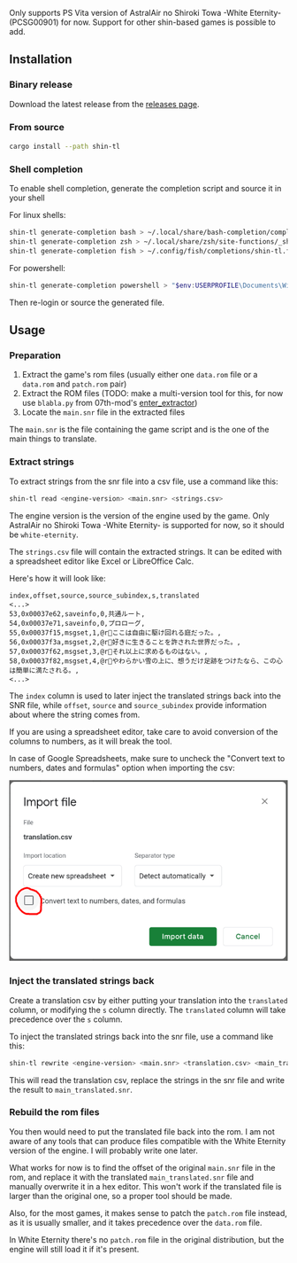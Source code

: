 
Only supports PS Vita version of AstralAir no Shiroki Towa -White Eternity- (PCSG00901) for now. Support for other shin-based games is possible to add.

## Installation

### Binary release

Download the latest release from the [releases page](https://github.com/DCNick3/shin-translation-tools/releases).

### From source

```bash
cargo install --path shin-tl
```

### Shell completion

To enable shell completion, generate the completion script and source it in your shell

For linux shells:

```bash
shin-tl generate-completion bash > ~/.local/share/bash-completion/completions/shin-tl
shin-tl generate-completion zsh > ~/.local/share/zsh/site-functions/_shin-tl
shin-tl generate-completion fish > ~/.config/fish/completions/shin-tl.fish
```

For powershell:

```powershell
shin-tl generate-completion powershell > "$env:USERPROFILE\Documents\WindowsPowerShell\Modules\shin-tl.ps1"
```

Then re-login or source the generated file.

## Usage

### Preparation 

1. Extract the game's rom files (usually either one `data.rom` file or a `data.rom` and `patch.rom` pair)
2. Extract the ROM files (TODO: make a multi-version tool for this, for now use `blabla.py` from 07th-mod's [enter_extractor](https://github.com/07th-mod/enter_extractor/blob/master/blabla.py))
3. Locate the `main.snr` file in the extracted files

The `main.snr` is the file containing the game script and is the one of the main things to translate.

### Extract strings

To extract strings from the snr file into a csv file, use a command like this: 

```bash
shin-tl read <engine-version> <main.snr> <strings.csv>
```

The engine version is the version of the engine used by the game. Only AstralAir no Shiroki Towa -White Eternity- is supported for now, so it should be `white-eternity`.

The `strings.csv` file will contain the extracted strings. It can be edited with a spreadsheet editor like Excel or LibreOffice Calc.

Here's how it will look like:

```csv
index,offset,source,source_subindex,s,translated
<...>
53,0x00037e62,saveinfo,0,共通ルート,
54,0x00037e71,saveinfo,0,プロローグ,
55,0x00037f15,msgset,1,@rここは自由に駆け回れる庭だった。,
56,0x00037f3a,msgset,2,@r好きに生きることを許された世界だった。,
57,0x00037f62,msgset,3,@rそれ以上に求めるものはない。,
58,0x00037f82,msgset,4,@rやわらかい雪の上に、想うだけ足跡をつけたなら、この心は簡単に満たされる。,
<...>
```

The `index` column is used to later inject the translated strings back into the SNR file, while `offset`, `source` and `source_subindex` provide information about where the string comes from.

If you are using a spreadsheet editor, take care to avoid conversion of the columns to numbers, as it will break the tool.

In case of Google Spreadsheets, make sure to uncheck the "Convert text to numbers, dates and formulas" option when importing the csv:

![](googledoc_import.png)

### Inject the translated strings back

Create a translation csv by either putting your translation into the `translated` column, or modifying the `s` column directly. The `translated` column will take precedence over the `s` column.

To inject the translated strings back into the snr file, use a command like this:

```bash
shin-tl rewrite <engine-version> <main.snr> <translation.csv> <main_translated.snr>
```

This will read the translation csv, replace the strings in the snr file and write the result to `main_translated.snr`.

### Rebuild the rom files

You then would need to put the translated file back into the rom. I am not aware of any tools that can produce files compatible with the White Eternity version of the engine. I will probably write one later.

What works for now is to find the offset of the original `main.snr` file in the rom, and replace it with the translated `main_translated.snr` file and manually overwrite it in a hex editor. This won't work if the translated file is larger than the original one, so a proper tool should be made.

Also, for the most games, it makes sense to patch the `patch.rom` file instead, as it is usually smaller, and it takes precedence over the `data.rom` file.

In White Eternity there's no `patch.rom` file in the original distribution, but the engine will still load it if it's present.